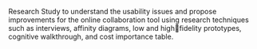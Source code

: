 Research Study to understand the usability issues and propose improvements for the online collaboration tool using research techniques such as interviews, affinity diagrams, low and highfidelity prototypes, cognitive walkthrough, and cost importance table.


